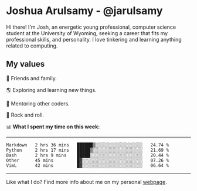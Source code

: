 # Joshua Arulsamy - @jarulsamy

Hi there! I'm Josh, an energetic young professional, computer science student at the University of Wyoming, seeking a career that fits my professional skills, and personality. I love tinkering and learning anything related to computing.

## My values

:yellow_heart: Friends and family.

:earth_americas: Exploring and learning new things.

:book: Mentoring other coders.

:guitar: Rock and roll.

:bar_chart: **What I spent my time on this week:**

------
<!--START_SECTION:waka-->
```text
Markdown   2 hrs 36 mins   ██████▒░░░░░░░░░░░░░░░░░░   24.74 % 
Python     2 hrs 17 mins   █████▒░░░░░░░░░░░░░░░░░░░   21.69 % 
Bash       2 hrs 9 mins    █████░░░░░░░░░░░░░░░░░░░░   20.44 % 
Other      45 mins         █▓░░░░░░░░░░░░░░░░░░░░░░░   07.26 % 
VimL       42 mins         █▓░░░░░░░░░░░░░░░░░░░░░░░   06.64 % 
```
<!--END_SECTION:waka-->
------

Like what I do? Find more info about me on my personal [webpage](https://arulsamy.me).
